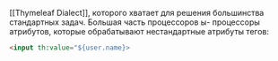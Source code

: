 [[Thymeleaf Dialect]], которого хватает для решения большинства стандартных задач. Большая часть процессоров ы- процессоры атрибутов, которые обрабатывают нестандартные атрибуты тегов: 
```html
<input th:value="${user.name}>
```